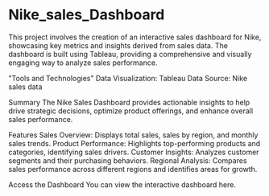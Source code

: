 # Nike_sales_Dashboard
This project involves the creation of an interactive sales dashboard for Nike, showcasing key metrics and insights derived from sales data. The dashboard is built using Tableau, providing a comprehensive and visually engaging way to analyze sales performance.

"Tools and Technologies"
Data Visualization: Tableau
Data Source: Nike sales data

Summary
The Nike Sales Dashboard provides actionable insights to help drive strategic decisions, optimize product offerings, and enhance overall sales performance.

Features
Sales Overview: Displays total sales, sales by region, and monthly sales trends.
Product Performance: Highlights top-performing products and categories, identifying sales drivers.
Customer Insights: Analyzes customer segments and their purchasing behaviors.
Regional Analysis: Compares sales performance across different regions and identifies areas for growth.

Access the Dashboard
You can view the interactive dashboard here.
